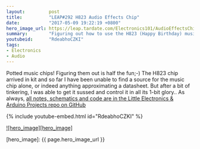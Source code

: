 ```yaml
---
layout:         post
title:          "LEAP#292 H823 Audio Effects Chip"
date:           "2017-05-09 19:22:19 +0800"
hero_image_url: https://leap.tardate.com/Electronics101/AudioEffectsChips/H823/assets/H823_build.jpg
summary:        "Figuring out how to use the H823 (Happy Birthday) music chip"
youtubeid:      "RdeabhoCZKI"
tags:
- Electronics
- Audio
---
```


Potted music chips! Figuring them out is half the fun;-)
The H823 chip arrived in kit and so far I have been unable to find a source for the music chip alone, or indeed anything approximating a datasheet.
But after a bit of tinkering, I was able to get it sussed and control it in all its 1-bit glory..
As always, [all notes, schematics and code are in the Little Electronics & Arduino Projects repo on GitHub][project]

{% include youtube-embed.html id="RdeabhoCZKI" %}

[![hero_image][hero_image]][project]

[leap]: https://leap.tardate.com
[project]: https://github.com/tardate/LittleArduinoProjects/tree/master/Electronics101/AudioEffectsChips/H823
[hero_image]: {{ page.hero_image_url }}
